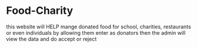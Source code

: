 # Food-Charity
this website will HELP mange donated food for school, charities, restaurants or even individuals by allowing them enter as donators then the admin will view the data and do accept or reject
